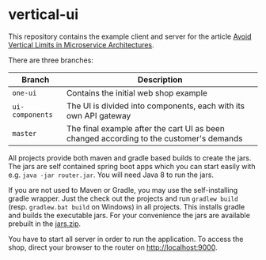 # vertical-ui
This repository contains the example client and server for the article [Avoid Vertical Limits in Microservice Architectures](http://hardmockcafe.blogspot.de/2016/01/avoid-vertical-limits-in-microservice-architectures.html).

There are three branches:

Branch   | Description
---------| ----------------------------------------------------------------------------------------
`one-ui` | Contains the initial web shop example
`ui-components`   | The UI is divided into components, each with its own API gateway
`master` | The final example after the cart UI as been changed according to the customer's demands

All projects provide both maven and gradle based builds to create the jars. The jars are self contained spring boot apps which you can start easily with e.g. `java -jar router.jar`. You will need Java 8 to run the jars.

If you are not used to Maven or Gradle, you may use the self-installing gradle wrapper. Just the check out the projects and run `gradlew build` (resp. `gradlew.bat build` on Windows) in all projects. This installs gradle and builds the executable jars. For your convenience the jars are available prebuilt in the [jars.zip](jars.zip).

You have to start all server in order to run the application. To access the shop, direct your browser to the router on [http://localhost:9000](http://localhost:9000).

